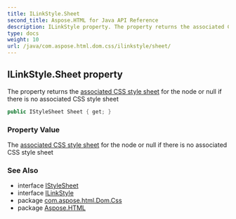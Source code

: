 ```yaml
---
title: ILinkStyle.Sheet
second_title: Aspose.HTML for Java API Reference
description: ILinkStyle property. The property returns the associated CSS style sheet for the node or null if there is no associated CSS style sheet
type: docs
weight: 10
url: /java/com.aspose.html.dom.css/ilinkstyle/sheet/
---
```

## ILinkStyle.Sheet property

The property returns the [associated CSS style sheet](https://www.w3.org/TR/cssom-1/#associated-css-style-sheet) for the node or null if there is no associated CSS style sheet

```java
public IStyleSheet Sheet { get; }
```

### Property Value

The [associated CSS style sheet](https://www.w3.org/TR/cssom-1/#associated-css-style-sheet) for the node or null if there is no associated CSS style sheet

### See Also

* interface [IStyleSheet](../../istylesheet/)
* interface [ILinkStyle](../)
* package [com.aspose.html.Dom.Css](../../ilinkstyle/)
* package [Aspose.HTML](../../../)
